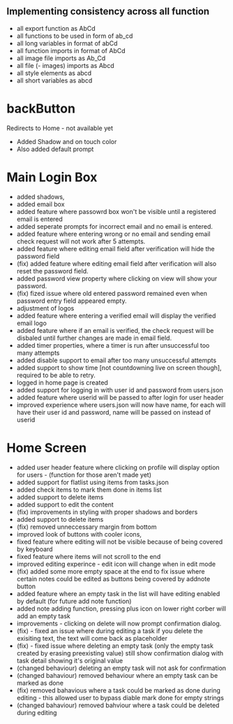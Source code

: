 ## Implementing consistency across all function
- all export function as AbCd
- all functions to be used in form of ab_cd
- all long variables in format of abCd
- all function imports in format of AbCd
- all image file imports as Ab_Cd
- all file (- images) imports as Abcd
- all style elements as abcd
- all short variables as abcd 

# backButton
Redirects to Home  - not available yet

- Added Shadow and on touch color
- Also added default prompt

# Main Login Box
- added shadows,
- added email box
- added feature where passowrd box won't be visible until a registered email is entered
- added seperate prompts for incorrect email and no email is entered.
- added feature where entering wrong or no email and sending email check request will not work after 5 attempts.
- added feature where editing email field after verification will hide the password field
-  (fix) added feature where editing email field after verification will also reset the password field.
- added password view property where clicking on view will show your password.
- (fix) fized issue where old entered password remained even when password entry field appeared empty.
- adjustment of logos
- added feature where entering a verified email will display the verified email logo
- added feature where if an email is verified, the check request will be disbaled until further changes are made in email field.
- added timer properties, where a timer is run after unsuccessful too many attempts
- added disable support to email after too many unsuccessful attempts
- added support to show time [not countdowning live on screen though], required to be able to retry.
- logged in home page is created
- added support for logging in with user id and password from users.json
- added feature where userid will be passed to after login for user header
- improved experience where users.json will now have name, for each will have their user id and password, name will be passed on instead of userid 

# Home Screen
- added user header feature where clicking on profile will display option for users - (function for those aren't made yet)
- added support for flatlist using items from tasks.json
- added check items to mark them done in items list
- added support to delete items
- added support to edit the content
- (fix) improvements in styling with proper shadows and borders
- added support to delete items
- (fix) removed unneccessary margin from bottom
- improved look of buttons with cooler icons,
- fixed feature where editing will not be visible because of being covered by keyboard
- fixed feature where items will not scroll to the end
- improved editing experince - edit icon will change when in edit mode
- (fix) added some more empty space at the end to fix issue where certain notes could be edited as buttons being covered by addnote button
- added feature where an empty task in the list will have editing enabled by default (for future add note function)
- added note adding function, pressing plus icon on lower right corber will add an empty task
- improvements - clicking on delete will now prompt confirmation dialog. 
- (fix) - fixed an issue where during editing a task if you delete the exisiting text, the text will come back as placeholder
- (fix) - fixed issue where deleting an empty task (only the empty task created by erasing preexisting value) still show confirmation dialog with task detail showing it's original value
- (changed behaviour) deleting an empty task will not ask for confirmation
- (changed bahaviour) removed behaviour where an empty task can be marked as done
- (fix) removed bahavious where a task could be marked as done during editing - this allowed user to bypass diable mark done for empty strings
- (changed bahaviour) removed bahviour where a task could be deleted during editing  
